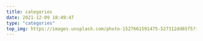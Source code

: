 ```yaml
---
title: categories
date: 2021-12-09 18:49:47
type: "categories"
top_img: https://images.unsplash.com/photo-1527661591475-527312dd65f5?ixlib=rb-1.2.1&ixid=MnwxMjA3fDB8MHxwaG90by1wYWdlfHx8fGVufDB8fHx8&auto=format&fit=crop&w=1015&q=80
---
```

